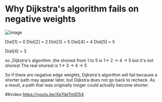 # Why Dijkstra's algorithm fails on negative weights



![image](https://github.com/user-attachments/assets/23cce6d4-917f-4f9d-acf5-65ebc49d5082)



Dist[1] = 0 
Dist[2] = 2
Dist[3] = 5 
Dist[4] = 4
Dist[5] = 5



Dist[4] = 3

so ,Dijkstra's algorithm ,the shorest from 1 to 5 is  1-> 2 -> 4 -> 5 but it's not shorest 
The real shorest is 1-> 3 -> 4 -> 5 

So if there are negative edge weights, 
Dijkstra's algorithm will fail because a shorter path may appear later,
but Dijkstra does not go back to recheck. As a result, a path that was originally longer could actually become shorter.

##video 
https://youtu.be/Xe7deTmID54

